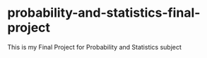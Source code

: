 # probability-and-statistics-final-project
This is my Final Project for Probability and Statistics subject
